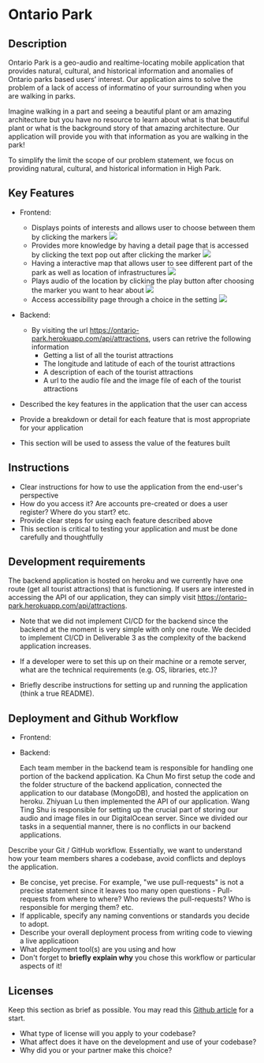# Ontario Park

## Description 

Ontario Park is a geo-audio and realtime-locating mobile application that provides natural, cultural, and historical information and anomalies of Ontario parks based users’ interest. Our application aims to solve the problem of a lack of access of informatino of your surrounding when you are walking in parks.

Imagine walking in a part and seeing a beautiful plant or am amazing architecture but you have no resource to learn about what is that beautiful plant or what is the background story of that amazing architecture. Our application will provide you with that information as you are walking in the park!

To simplify the limit the scope of our problem statement, we focus on providing natural, cultural, and historical information in High Park.

 
## Key Features
  * Frontend:
    * Displays points of interests and allows user to choose between them by clicking the markers
    ![](delieverable-2/demo/ChoosePoint.gif)
    * Provides more knowledge by having a detail page that is accessed by clicking the text pop out after clicking the marker 
    ![](delieverable-2/demo/DetailPage.gif)
    * Having a interactive map that allows user to see different part of the park as well as location of infrastructures
    ![](delieverable-2/demo/Map.gif)
    * Plays audio of the location by clicking the play button after choosing the marker you want to hear about
    ![](delieverable-2/demo/PlayAudio.gif)
    * Access accessibility page through a choice in the setting
    ![](delieverable-2/demo/Accessibility.gif)

 * Backend:
   * By visiting the url https://ontario-park.herokuapp.com/api/attractions, users can retrive the following information
     * Getting a list of all the tourist attractions
     * The longitude and latitude of each of the tourist attractions
     * A description of each of the tourist attractions
     * A url to the audio file and the image file of each of the tourist attractions

 * Described the key features in the application that the user can access
 * Provide a breakdown or detail for each feature that is most appropriate for your application
 * This section will be used to assess the value of the features built

## Instructions
 * Clear instructions for how to use the application from the end-user's perspective
 * How do you access it? Are accounts pre-created or does a user register? Where do you start? etc. 
 * Provide clear steps for using each feature described above
 * This section is critical to testing your application and must be done carefully and thoughtfully
 
 ## Development requirements
 
 The backend application is hosted on heroku and we currently have one route (get all tourist attractions) that is functioning. If users are interested in accessing the API of our application, they can simply visit https://ontario-park.herokuapp.com/api/attractions. 
 
 * Note that we did not implement CI/CD for the backend since the backend at the moment is very simple with only one route. We decided to implement CI/CD in Deliverable 3 as the complexity of the backend application increases.
 
 * If a developer were to set this up on their machine or a remote server, what are the technical requirements (e.g. OS, libraries, etc.)?
 * Briefly describe instructions for setting up and running the application (think a true README).
 
 ## Deployment and Github Workflow
 
  * Frontend:
 
  * Backend:
  
      Each team member in the backend team is responsible for handling one portion of the backend application. Ka Chun Mo first setup the code and the folder structure of the backend application, connected the application to our database (MongoDB), and hosted the application on heroku. Zhiyuan Lu then implemented the API of our application. Wang Ting Shu is responsible for setting up the crucial part of storing our audio and image files in our DigitalOcean server. Since we divided our tasks in a sequential manner, there is no conflicts in our backend applications.

Describe your Git / GitHub workflow. Essentially, we want to understand how your team members shares a codebase, avoid conflicts and deploys the application.

 * Be concise, yet precise. For example, "we use pull-requests" is not a precise statement since it leaves too many open questions - Pull-requests from where to where? Who reviews the pull-requests? Who is responsible for merging them? etc.
 * If applicable, specify any naming conventions or standards you decide to adopt.
 * Describe your overall deployment process from writing code to viewing a live applicatioon
 * What deployment tool(s) are you using and how
 * Don't forget to **briefly explain why** you chose this workflow or particular aspects of it!

 ## Licenses 

 Keep this section as brief as possible. You may read this [Github article](https://help.github.com/en/github/creating-cloning-and-archiving-repositories/licensing-a-repository) for a start.

 * What type of license will you apply to your codebase?
 * What affect does it have on the development and use of your codebase?
 * Why did you or your partner make this choice?
